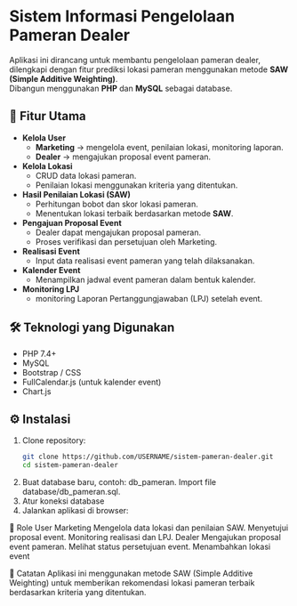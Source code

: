 # Sistem Informasi Pengelolaan Pameran Dealer

Aplikasi ini dirancang untuk membantu pengelolaan pameran dealer, dilengkapi dengan fitur prediksi lokasi pameran menggunakan metode **SAW (Simple Additive Weighting)**.  
Dibangun menggunakan **PHP** dan **MySQL** sebagai database.

## 🚀 Fitur Utama
- **Kelola User**
  - **Marketing** → mengelola event, penilaian lokasi, monitoring laporan.
  - **Dealer** → mengajukan proposal event pameran.
- **Kelola Lokasi**
  - CRUD data lokasi pameran.
  - Penilaian lokasi menggunakan kriteria yang ditentukan.
- **Hasil Penilaian Lokasi (SAW)**
  - Perhitungan bobot dan skor lokasi pameran.
  - Menentukan lokasi terbaik berdasarkan metode **SAW**.
- **Pengajuan Proposal Event**
  - Dealer dapat mengajukan proposal pameran.
  - Proses verifikasi dan persetujuan oleh Marketing.
- **Realisasi Event**
  - Input data realisasi event pameran yang telah dilaksanakan.
- **Kalender Event**
  - Menampilkan jadwal event pameran dalam bentuk kalender.
- **Monitoring LPJ**
  -  monitoring Laporan Pertanggungjawaban (LPJ) setelah event.

## 🛠️ Teknologi yang Digunakan
- PHP 7.4+
- MySQL
- Bootstrap / CSS
- FullCalendar.js (untuk kalender event)
- Chart.js

## ⚙️ Instalasi
1. Clone repository:
   ```bash
   git clone https://github.com/USERNAME/sistem-pameran-dealer.git
   cd sistem-pameran-dealer
2. Buat database baru, contoh: db_pameran.
Import file database/db_pameran.sql.
3. Atur koneksi database
4. Jalankan aplikasi di browser:

👥 Role User
Marketing
Mengelola data lokasi dan penilaian SAW.
Menyetujui proposal event.
Monitoring realisasi dan LPJ.
Dealer
Mengajukan proposal event pameran.
Melihat status persetujuan event.
Menambahkan lokasi event

📌 Catatan
Aplikasi ini menggunakan metode SAW (Simple Additive Weighting) untuk memberikan rekomendasi lokasi pameran terbaik berdasarkan kriteria yang ditentukan.
